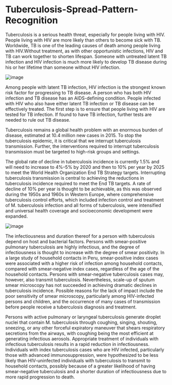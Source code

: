 # Tuberculosis-Spread-Pattern-Recognition

Tuberculosis is a serious health threat, especially for people living with HIV. People living with HIV are more likely than others to become sick with TB. Worldwide, TB is one of the leading causes of death among people living with HIV.Without treatment, as with other opportunistic infections, HIV and TB can work together to shorten lifespan. Someone with untreated latent TB infection and HIV infection is much more likely to develop TB disease during his or her lifetime than someone without HIV infection. 

![image](https://user-images.githubusercontent.com/62097113/150491414-f872486b-8cd3-411d-be43-078715ad1fd1.png)

Among people with latent TB infection, HIV infection is the strongest known risk factor for progressing to TB disease. A person who has both HIV infection and TB disease has an AIDS-defining condition. People infected with HIV who also have either latent TB infection or TB disease can be effectively treated. The first step is to ensure that people living with HIV are tested for TB infection. If found to have TB infection, further tests are needed to rule out TB disease. 

Tuberculosis remains a global health problem with an enormous burden of disease, estimated at 10.4 million new cases in 2015. To stop the tuberculosis epidemic, it is critical that we interrupt tuberculosis transmission. Further, the interventions required to interrupt tuberculosis transmission must be targeted to high-risk groups and settings. 

The global rate of decline in tuberculosis incidence is currently 1.5% and will need to increase to 4%–5% by 2020 and then to 10% per year by 2025 to meet the World Health Organization End TB Strategy targets. Interrupting tuberculosis transmission is central to achieving the reductions in tuberculosis incidence required to meet the End TB targets. A rate of decline of 10% per year is thought to be achievable, as this was observed during the 1950s and 1960s in Western Europe, where comprehensive tuberculosis control efforts, which included infection control and treatment of M. tuberculosis infection and all forms of tuberculosis, were intensified and universal health coverage and socioeconomic development were expanded. 

![image](https://user-images.githubusercontent.com/62097113/150491963-e7c3c271-aedb-428e-89c9-611058f549f9.png)

The infectiousness and duration thereof for a person with tuberculosis depend on host and bacterial factors. Persons with smear-positive pulmonary tuberculosis are highly infectious, and the degree of infectiousness is thought to increase with the degree of smear positivity. In a large study of household contacts in Peru, smear-positive index cases were associated with a higher risk of infection among household contacts, compared with smear-negative index cases, regardless of the age of the household contacts. Persons with smear-negative tuberculosis cases may, however, also transmit tuberculosis. Nevertheless, scale-up of sputum smear microscopy has not succeeded in achieving dramatic declines in tuberculosis incidence. Possible reasons for the lack of impact include the poor sensitivity of smear microscopy, particularly among HIV-infected persons and children, and the occurrence of many cases of transmission before people receive a tuberculosis diagnosis and treatment.

Persons with active pulmonary or laryngeal tuberculosis generate droplet nuclei that contain M. tuberculosis through coughing, singing, shouting, sneezing, or any other forceful expiratory maneuver that shears respiratory secretions from the airways, with coughing being the most efficient at generating infectious aerosols. Appropriate treatment of individuals with infectious tuberculosis results in a rapid reduction in infectiousness. Individuals with index tuberculosis cases who are HIV infected, particularly those with advanced immunosuppression, were hypothesized to be less likely than HIV-uninfected individuals with tuberculosis to transmit to household contacts, possibly because of a greater likelihood of having smear-negative tuberculosis and a shorter duration of infectiousness due to more rapid progression to death.
